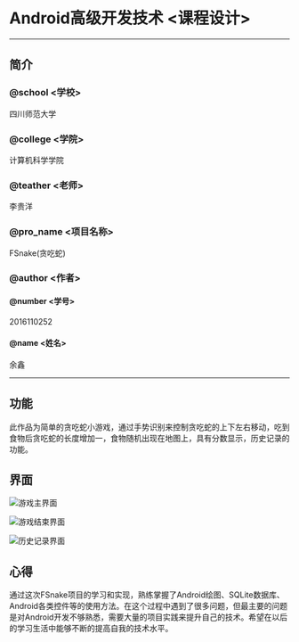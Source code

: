 # Android高级开发技术 <课程设计>

---

## 简介

### @school <学校>

四川师范大学

### @college <学院>

计算机科学学院

### @teather <老师>

李贵洋

### @pro_name <项目名称>

FSnake(贪吃蛇)

### @author <作者>

#### @number <学号>

2016110252

#### @name <姓名>

余鑫

---

## 功能

此作品为简单的贪吃蛇小游戏，通过手势识别来控制贪吃蛇的上下左右移动，吃到食物后贪吃蛇的长度增加一，食物随机出现在地图上，具有分数显示，历史记录的功能。

## 界面

![游戏主界面](pro_img/main.png)

![游戏结束界面](pro_img/end.png)

![历史记录界面](pro_img/history.png)

## 心得

通过这次FSnake项目的学习和实现，熟练掌握了Android绘图、SQLite数据库、Android各类控件等的使用方法。在这个过程中遇到了很多问题，但最主要的问题是对Android开发不够熟悉，需要大量的项目实践来提升自己的技术。希望在以后的学习生活中能够不断的提高自我的技术水平。
